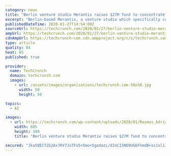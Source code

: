 ```yaml
---
category: news
title: "Berlin venture studio Merantix raises $27M fund to concentrate on AI startups"
excerpt: "Berlin-based Merantix, a venture studio which specifically concentrates on building ‘AI companies’, says it has raised a new €25M fund ($27M). Anchor investors include Trusted Insight, the Robert Wood Johnson Foundation, the W.K. Kellogg Foundation, as well as further family offices from Europe. Co-founder Adrian Locher said in a ..."
publishedDateTime: 2020-01-27T14:54:00Z
sourceUrl: https://techcrunch.com/2020/01/27/berlin-venture-studio-merantix-raises-27m-fund-to-concentrate-on-ai-startups/
ampUrl: https://techcrunch.com/2020/01/27/berlin-venture-studio-merantix-raises-27m-fund-to-concentrate-on-ai-startups/amp/
cdnAmpUrl: https://techcrunch-com.cdn.ampproject.org/c/s/techcrunch.com/2020/01/27/berlin-venture-studio-merantix-raises-27m-fund-to-concentrate-on-ai-startups/amp/
type: article
quality: 84
heat: 85
published: true

provider:
  name: TechCrunch
  domain: techcrunch.com
  images:
    - url: /assets/images/organizations/techcrunch.com-50x50.jpg
      width: 50
      height: 50

topics:
  - AI

images:
  - url: https://techcrunch.com/wp-content/uploads/2020/01/Rasmus_Adrian_Davos.jpg?w=605
    width: 605
    height: 340
    title: "Berlin venture studio Merantix raises $27M fund to concentrate on AI startups"

secured: "Jka5QECTZG2Ax7RV7JoTFu5+5mo+5godazL/d2oCISND9UG6FhmdB+ss1xl1Jhbl6IeE3w2H0cEPl0b3g5kg3rCBmaG79K0lrlKgBlYru50HvOlWi5aeKyENGWabocuGfGYKGV5CbHBnmjq1AadXuuneGNOVfcp43j7qZMEPviIBvIwb2gpNaxA5bmHyoY9YUBqycrPg31iOlsI9XJYIeQ/CCUWM6cWXx9MZDY+rxq+hEiEh8r2axCCtJLSTroqQEaYLWY4LrnLdxTgDZ8z/tnlP8Te1HVipWmgTyEfnJVDScNARtexQzUSXotA4r01+E1SKtqlvRs+JsOUp+JtDuzgtOXXYWwteqzCedZRX3AS/3cIC6EYS8zziPStKlICChdXYcqLdvVkX6Bzvz0/ZVw7RLD5ozVqcIPz4zGX/nibi/GkbzQlb48obmibZUW8yoKGZlO1scSGSNVo6umKE+5WAhGrAVwU/1ovpdT9o+SA=;MLbxOooefbO6H8EMK2I5HA=="
---
```


